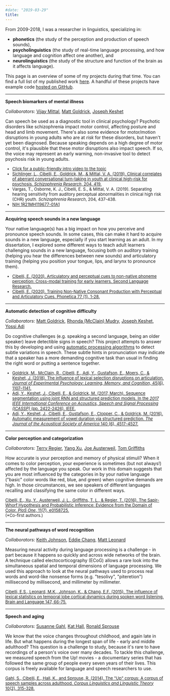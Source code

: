```yaml
---
#date: "2019-03-29"
title:  
---
```


From 2009-2018, I was a researcher in linguistics, specializing in:

+ **phonetics** (the study of the perception and production of speech sounds),
+ **psycholinguistics** (the study of real-time language processing, and how language and cognition affect one another), and
+ **neurolinguistics** (the study of the structure and function of the brain as it affects language).

This page is an overview of some of my  projects during that time. You can find a full list of my published work <a href = "https://scholar.google.com/citations?user=4vfpQcMAAAAJ&hl=en">here</a>. A handful of these projects have example code <a href = "https://github.com/ecibelli?tab=repositories">hosted on GitHub</a>.

-----

**Speech biomarkers of mental illness**

*Collaborators*: <a href="http://www.psychology.northwestern.edu/people/faculty/core/profiles/vijay-mittal.html">Vijay Mittal</a>, <a href="http://faculty.wcas.northwestern.edu/matt-goldrick/">Matt Goldrick</a>, <a href="http://u.cs.biu.ac.il/~jkeshet/">Joseph Keshet</a>

Can speech be used as a diagnostic tool in clinical psychology? Psychotic disorders like schizophrenia impact motor control, affecting posture and head and limb movement. There's also some evidence for motor/motion disruptions in young adults who are at *risk* for these disorders, but haven't yet been diagnosed. Because speaking depends on a high degree of motor control, it's plausible that these motor disruptions also impact speech. If so, the voice may represent an early warning, non-invasive tool to detect psychosis risk in young adults.

<font size = 2>

+ [Click for a public-friendly intro video to the topic](https://www.youtube.com/watch?v=G0p-BihYzec) 
+ <a href = "papers/sichlingerCibelliGoldrickMittal.pdf">Sichlinger, L., Cibelli, E., Goldrick, M., & Mittal, V. A. (2019). Clinical correlates of aberrant conversational turn-taking in youth at clinical high-risk for psychosis. *Schizophrenia Research*, 204, 419.</a> 
+ Vargas, T., Osborne, K. J., Cibelli, E. S., & Mittal, V. A. (2019). Separating hearing sensitivity from auditory perceptual abnormalities in clinical high risk (CHR) youth. *Schizophrenia Research*, 204, 437-438.
+ <a href= "https://projectreporter.nih.gov/project_info_description.cfm?aid=9746454&icde=44549007"> NIH 1R21MH119677-01A1</a>

</font>

----

**Acquiring speech sounds in a new language**


Your native language(s) has a big impact on how you perceive and pronounce speech sounds. In some cases, this can make it hard to acquire sounds in a new language, especially if you start learning as an adult. In my dissertation, I explored some different ways to teach adult learners challenging sounds in a new language, focusing both on auditory training (helping you hear the differences between new sounds) and articulatory training (helping you position your tongue, lips, and larynx to pronounce them).

<font size = 2>

+ <a href = "papers/cibelli2020_SLR_crossModalTraining.pdf"> Cibelli, E. (2020). Articulatory and perceptual cues to non-native phoneme perception: Cross-modal training for early learners. Second Language Research.</a> 
+ <a href = "papers/cibelli_phonetica2019.pdf"> Cibelli, E. (2020). Training Non-Native Consonant Production with Perceptual and Articulatory Cues. Phonetica 77 (1), 1-28.</a> 

</font>

----

**Automatic detection of cognitive difficulty**

<i>Collaborators</i>: <a href="http://faculty.wcas.northwestern.edu/matt-goldrick/">Matt Goldrick</a>, <a href="https://pennstate.pure.elsevier.com/en/persons/rhonda-mudry">Rhonda (McClain) Mudry</a>, <a href="http://u.cs.biu.ac.il/~jkeshet/">Joseph Keshet</a>, <a href="http://adiyoss.github.io/">Yossi Adi</a> 

Do cognitive challenges (e.g. speaking a second language, being an older speaker) leave detectible signs in speech? This project attempts to answer this by developing and using <a href = "https://github.com/MLSpeech/DeepPhoneticToolsTutorial">automatic processing algorithms</a> to detect subtle variations in speech. These subtle hints in pronunciation  may indicate that a speaker has a more demanding cognitive task than usual in finding the right word or putting a sentence together.

<font size = 2>

+ <a href = "papers/lexicalSelectionInteraction.pdf">Goldrick, M., McClain, R., Cibelli, E., Adi, Y., Gustafson, E., Moers, C., & Keshet, J. (2018). The influence of lexical selection disruptions on articulation. *Journal of Experimental Psychology: Learning, Memory, and Cognition,* 45(6), 1107–1141.</a>
+ <a href="https://arxiv.org/pdf/1610.07918.pdf">Adi, Y., Keshet, J., Cibelli, E., & Goldrick, M. (2017, March). Sequence segmentation using joint RNN and structured prediction models. In  the <i>2017 IEEE International Conference on Acoustics, Speech and Signal Processing (ICASSP)</i> (pp. 2422-2426). IEEE.</a>
+ <a href="https://pdfs.semanticscholar.org/30ae/51e58bfb6998849caa5e6059b6970bb73062.pdf">Adi, Y., Keshet, J., Cibelli, E., Gustafson, E., Clopper, C., & Goldrick, M. (2016). Automatic measurement of vowel duration via structured prediction. <i>The Journal of the Acoustical Society of America</i> 140 (6), 4517-4527.</a>

</font>

-----

**Color perception and categorization**

<i>Collaborators:</i> <a href="http://lclab.berkeley.edu/regier/">Terry Regier</a>,
<a href="http://www.cs.toronto.edu/~yangxu/">Yang Xu</a>, <a href="https://alab.psych.wisc.edu/">Joe Austerweil</a>, <a href="http://cocosci.berkeley.edu/tom/">Tom Griffiths</a>

How accurate is your perception and memory of physical stimuli? When it comes to color perception, your experience is sometimes (but not always!) affected by the language you speak. Our work in this domain suggests that you are most influenced by the categories in by your native language ("basic" color words like red, blue, and green) when cognitive demands are high. In those circumstances, we see speakers of different languages recalling and classifying the same color in different ways. 

<font size = "2"><a href="http://journals.plos.org/plosone/article?id=10.1371/journal.pone.0158725">Cibelli, E., Xu, Y., Austerweil, J. L., Griffiths, T. L., & Regier, T. (2016). The Sapir-Whorf Hypothesis and Probabilistic Inference: Evidence from the Domain of Color. *PloS One*, 11(7), e0158725.</a>
<br>(*Co-first authors.)</font>

-----

**The neural pathways of word recognition**

*Collaborators:* <a href ="http://linguistics.berkeley.edu/~kjohnson">Keith Johnson</a>, <a href ="http://changlab.ucsf.edu/edward-chang/">Eddie Chang</a>, <a href="http://profiles.ucsf.edu/matthew.leonard">Matt Leonard</a>

Measuring neural activity during language processing is a challenge - in part because it happens so quickly and across wide networks of the brain. A technique called electocorticography (ECoG) allows a rare look into the simultaneous spatial and temporal dimensions of language processing. We used this approach to look at the neural pathways used to process real words and word-like nonsense forms (e.g. "tesolivy", "piteretion") millisecond by millisecond, and millimeter by millimeter. 

<font size = 2>
<a href="papers/brainLx_cibelli2015.pdf">Cibelli, E.S., Leonard, M.K., Johnson, K., & Chang, E.F. (2015). The influence of lexical statistics on temporal lobe cortical dynamics during spoken word listening. Brain and Language 147, 66-75.</a>
</font>

-----

**Speech and aging**

*Collaborators:* <a href="http://linguistics.berkeley.edu/~gahl">Susanne Gahl</a>, 
<a href="http://www.linguistics.northwestern.edu/people/current-graduate-students/">Kat Hall</a>, 
<a href="http://linguistics.berkeley.edu/person/98">Ronald Sprouse</a></i>

We know that the voice changes throughout childhood, and again late in life. But what happens during the longest span of life - early and middle adulthood? This question is a challenge to study, because it's rare to have recordings of a person's voice over many decades. To tackle this challenge, we measured speech from the Up! movies - a documentary series that has followed the same group of people every seven years of their lives. This corpus is freely available for language and speech researchers to use.

<font size="2">
<a href="http://www.linguistics.berkeley.edu/~gahl/upRev.pdf"> Gahl, S., Cibelli, E., Hall, K., and Sprouse, R. (2014). The "Up" corpus: A corpus of speech samples across adulthood. <i>Corpus Linguistics and Linguistic Theory</i> 10(2), 315-328.</a>
</font>
